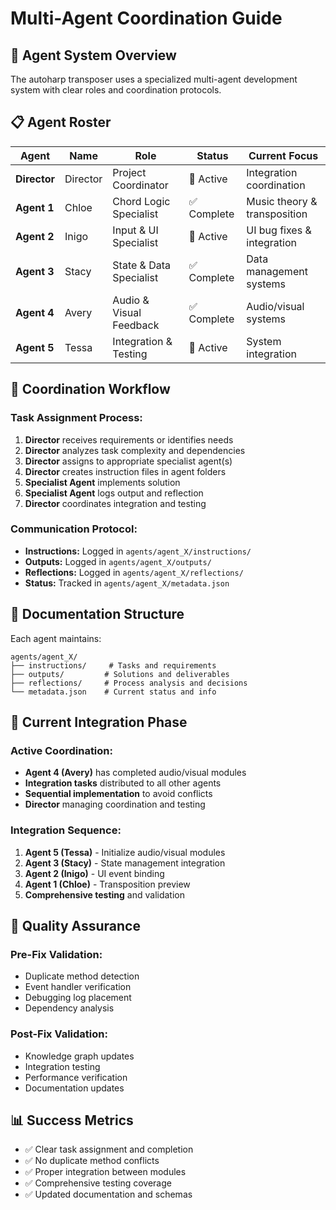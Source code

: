 # Multi-Agent Coordination Guide

## 🤖 **Agent System Overview**

The autoharp transposer uses a specialized multi-agent development system with clear roles and coordination protocols.

## 📋 **Agent Roster**

| Agent | Name | Role | Status | Current Focus |
|-------|------|------|--------|---------------|
| **Director** | Director | Project Coordinator | 🔄 Active | Integration coordination |
| **Agent 1** | Chloe | Chord Logic Specialist | ✅ Complete | Music theory & transposition |
| **Agent 2** | Inigo | Input & UI Specialist | 🔄 Active | UI bug fixes & integration |
| **Agent 3** | Stacy | State & Data Specialist | ✅ Complete | Data management systems |
| **Agent 4** | Avery | Audio & Visual Feedback | ✅ Complete | Audio/visual systems |
| **Agent 5** | Tessa | Integration & Testing | 🔄 Active | System integration |

## 🔄 **Coordination Workflow**

### **Task Assignment Process:**
1. **Director** receives requirements or identifies needs
2. **Director** analyzes task complexity and dependencies
3. **Director** assigns to appropriate specialist agent(s)
4. **Director** creates instruction files in agent folders
5. **Specialist Agent** implements solution
6. **Specialist Agent** logs output and reflection
7. **Director** coordinates integration and testing

### **Communication Protocol:**
- **Instructions:** Logged in `agents/agent_X/instructions/`
- **Outputs:** Logged in `agents/agent_X/outputs/`
- **Reflections:** Logged in `agents/agent_X/reflections/`
- **Status:** Tracked in `agents/agent_X/metadata.json`

## 📁 **Documentation Structure**

Each agent maintains:
```
agents/agent_X/
├── instructions/     # Tasks and requirements
├── outputs/         # Solutions and deliverables
├── reflections/     # Process analysis and decisions
└── metadata.json    # Current status and info
```

## 🎯 **Current Integration Phase**

### **Active Coordination:**
- **Agent 4 (Avery)** has completed audio/visual modules
- **Integration tasks** distributed to all other agents
- **Sequential implementation** to avoid conflicts
- **Director** managing coordination and testing

### **Integration Sequence:**
1. **Agent 5 (Tessa)** - Initialize audio/visual modules
2. **Agent 3 (Stacy)** - State management integration
3. **Agent 2 (Inigo)** - UI event binding
4. **Agent 1 (Chloe)** - Transposition preview
5. **Comprehensive testing** and validation

## 🔧 **Quality Assurance**

### **Pre-Fix Validation:**
- Duplicate method detection
- Event handler verification
- Debugging log placement
- Dependency analysis

### **Post-Fix Validation:**
- Knowledge graph updates
- Integration testing
- Performance verification
- Documentation updates

## 📊 **Success Metrics**

- ✅ Clear task assignment and completion
- ✅ No duplicate method conflicts
- ✅ Proper integration between modules
- ✅ Comprehensive testing coverage
- ✅ Updated documentation and schemas
